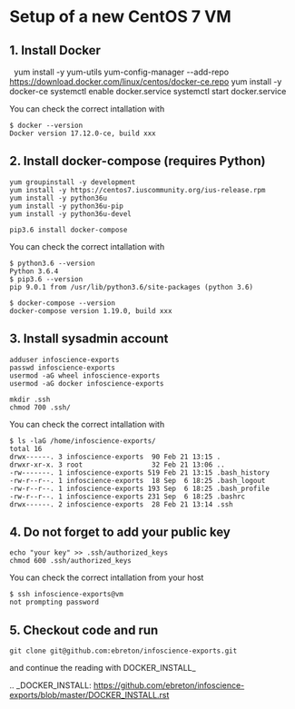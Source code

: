 <!-- markdownlint-disable MD034 -->

# Setup of a new CentOS 7 VM

## 1. Install Docker

    yum install -y yum-utils
    yum-config-manager --add-repo https://download.docker.com/linux/centos/docker-ce.repo
    yum install -y docker-ce
    systemctl enable docker.service
    systemctl start docker.service

You can check the correct intallation with

    $ docker --version
    Docker version 17.12.0-ce, build xxx

## 2. Install docker-compose (requires Python)

    yum groupinstall -y development
    yum install -y https://centos7.iuscommunity.org/ius-release.rpm
    yum install -y python36u
    yum install -y python36u-pip
    yum install -y python36u-devel

    pip3.6 install docker-compose

You can check the correct intallation with

    $ python3.6 --version
    Python 3.6.4
    $ pip3.6 --version
    pip 9.0.1 from /usr/lib/python3.6/site-packages (python 3.6)

    $ docker-compose --version
    docker-compose version 1.19.0, build xxx

## 3. Install sysadmin account

    adduser infoscience-exports
    passwd infoscience-exports
    usermod -aG wheel infoscience-exports
    usermod -aG docker infoscience-exports

    mkdir .ssh
    chmod 700 .ssh/

You can check the correct intallation with

    $ ls -laG /home/infoscience-exports/
    total 16
    drwx------. 3 infoscience-exports  90 Feb 21 13:15 .
    drwxr-xr-x. 3 root                 32 Feb 21 13:06 ..
    -rw-------. 1 infoscience-exports 519 Feb 21 13:15 .bash_history
    -rw-r--r--. 1 infoscience-exports  18 Sep  6 18:25 .bash_logout
    -rw-r--r--. 1 infoscience-exports 193 Sep  6 18:25 .bash_profile
    -rw-r--r--. 1 infoscience-exports 231 Sep  6 18:25 .bashrc
    drwx------. 2 infoscience-exports  28 Feb 21 13:14 .ssh

## 4. Do not forget to add your public key

    echo "your key" >> .ssh/authorized_keys
    chmod 600 .ssh/authorized_keys

You can check the correct intallation from your host

    $ ssh infoscience-exports@vm
    not prompting password

## 5. Checkout code and run

    git clone git@github.com:ebreton/infoscience-exports.git

and continue the reading with DOCKER_INSTALL_

.. _DOCKER_INSTALL: https://github.com/ebreton/infoscience-exports/blob/master/DOCKER_INSTALL.rst
